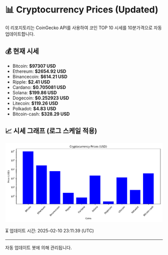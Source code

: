 
# 📊 Cryptocurrency Prices (Updated)

이 리포지토리는 CoinGecko API를 사용하여 코인 TOP 10 시세를 10분가격으로 자동 업데이트합니다.

## 💰 현재 시세
- Bitcoin: **$97307 USD**
- Ethereum: **$2654.92 USD**
- Binancecoin: **$614.21 USD**
- Ripple: **$2.41 USD**
- Cardano: **$0.705081 USD**
- Solana: **$199.86 USD**
- Dogecoin: **$0.252923 USD**
- Litecoin: **$119.26 USD**
- Polkadot: **$4.83 USD**
- Bitcoin-cash: **$328.29 USD**

## 📈 시세 그래프 (로그 스케일 적용)
![Crypto Prices](crypto_prices.png)

⏳ 업데이트 시간: 2025-02-10 23:11:39 (UTC)

---
자동 업데이트 봇에 의해 관리됩니다.
